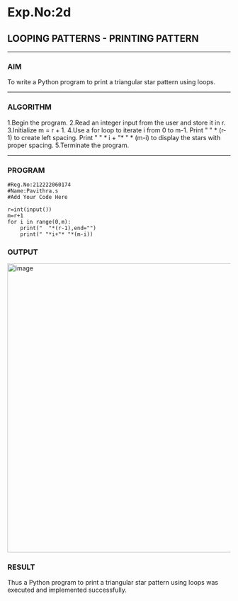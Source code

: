 # Exp.No:2d
## LOOPING PATTERNS - PRINTING PATTERN

---

### AIM  
To write a Python program to print a triangular star pattern using loops.

---

### ALGORITHM

1.Begin the program. 
2.Read an integer input from the user and store it in r. 
3.Initialize m = r + 1. 
4.Use a for loop to iterate i from 0 to m-1. Print " " * (r-1) to create left spacing. Print " " * i + "* " * (m-i) to display the stars with proper spacing.
5.Terminate the program.

---

### PROGRAM
```
#Reg.No:212222060174
#Name:Pavithra.s
#Add Your Code Here

r=int(input())
m=r+1
for i in range(0,m):
    print("  "*(r-1),end="")
    print(" "*i+"* "*(m-i))

```

### OUTPUT
<img width="899" height="653" alt="image" src="https://github.com/user-attachments/assets/90979cfc-1a44-4074-89bc-f6a82e6d1f6a" />

### RESULT
Thus a Python program to print a triangular star pattern using loops was executed and implemented successfully.
